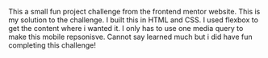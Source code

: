 This a small fun project challenge from the frontend mentor website. This is my solution to the challenge.
I built this in HTML and CSS.
I used flexbox to get the content where i wanted it.
I only has to use one media query to make this mobile repsonisve. 
Cannot say learned much but i did have fun completing this challenge!
